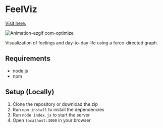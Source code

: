 # FeelViz

[Visit here.](https://mrjoekr.github.io/feelviz/)

![Animation-ezgif com-optimize](https://github.com/user-attachments/assets/2cd93bdb-00ba-4f59-92d5-93d50f9b2cd8)

Visualization of feelings and day-to-day life using a force-directed graph.

## Requirements
* node.js
* npm

## Setup (Locally)
1. Clone the repository or download the zip
2. Run `npm install` to install the dependencies
3. Run `node index.js` to start the server
4. Open `localhost:3000` in your browser
